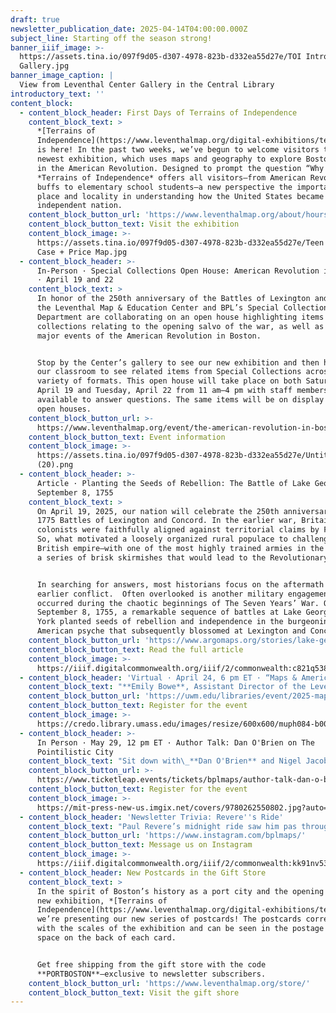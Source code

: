 ```yaml
---
draft: true
newsletter_publication_date: 2025-04-14T04:00:00.000Z
subject_line: Starting off the season strong!
banner_iiif_image: >-
  https://assets.tina.io/097f9d05-d307-4978-823b-d332ea55d27e/TOI Intro Panel +
  Gallery.jpg
banner_image_caption: |
  View from Leventhal Center Gallery in the Central Library
introductory_text: ''
content_block:
  - content_block_header: First Days of Terrains of Independence
    content_block_text: >
      *[Terrains of
      Independence](https://www.leventhalmap.org/digital-exhibitions/terrains-of-independence/)*
      is here! In the past two weeks, we’ve begun to welcome visitors to our
      newest exhibition, which uses maps and geography to explore Boston’s role
      in the American Revolution. Designed to prompt the question “Why here?,”
      *Terrains of Independence* offers all visitors—from American Revolution
      buffs to elementary school students—a new perspective the importance of
      place and locality in understanding how the United States became and
      independent nation.
    content_block_button_url: 'https://www.leventhalmap.org/about/hours-directions/'
    content_block_button_text: Visit the exhibition
    content_block_image: >-
      https://assets.tina.io/097f9d05-d307-4978-823b-d332ea55d27e/Teen Curators
      Case + Price Map.jpg
  - content_block_header: >-
      In-Person · Special Collections Open House: American Revolution in Boston
      · April 19 and 22
    content_block_text: >
      In honor of the 250th anniversary of the Battles of Lexington and Concord,
      the Leventhal Map & Education Center and BPL’s Special Collections
      Department are collaborating on an open house highlighting items from our
      collections relating to the opening salvo of the war, as well as other
      major events of the American Revolution in Boston.


      Stop by the Center’s gallery to see our new exhibition and then head into
      our classroom to see related items from Special Collections across a
      variety of formats. This open house will take place on both Saturday,
      April 19 and Tuesday, April 22 from 11 am–4 pm with staff members
      available to answer questions. The same items will be on display at both
      open houses.
    content_block_button_url: >-
      https://www.leventhalmap.org/event/the-american-revolution-in-boston-from-the-vault-collections-showing/
    content_block_button_text: Event information
    content_block_image: >-
      https://assets.tina.io/097f9d05-d307-4978-823b-d332ea55d27e/Untitled
      (20).png
  - content_block_header: >-
      Article · Planting the Seeds of Rebellion: The Battle of Lake George,
      September 8, 1755
    content_block_text: >
      On April 19, 2025, our nation will celebrate the 250th anniversary of the
      1775 Battles of Lexington and Concord. In the earlier war, Britain and its
      colonists were faithfully aligned against territorial claims by France.
      So, what motivated a loosely organized rural populace to challenge the
      British empire—with one of the most highly trained armies in the world—in
      a series of brisk skirmishes that would lead to the Revolutionary war?


      In searching for answers, most historians focus on the aftermath of that
      earlier conflict.  Often overlooked is another military engagement that
      occurred during the chaotic beginnings of The Seven Years’ War. On
      September 8, 1755, a remarkable sequence of battles at Lake George, New
      York planted seeds of rebellion and independence in the burgeoning
      American psyche that subsequently blossomed at Lexington and Concord.
    content_block_button_url: 'https://www.argomaps.org/stories/lake-george/'
    content_block_button_text: Read the full article
    content_block_image: >-
      https://iiif.digitalcommonwealth.org/iiif/2/commonwealth:c821q538v/617,420,3317,4334/,1200/0/default.jpg
  - content_block_header: 'Virtual · April 24, 6 pm ET · “Maps & America”: Arthur Holzheimer Lecture'
    content_block_text: "**Emily Bowe**, Assistant Director of the Leventhal Map and Education Center at the Boston Public Library, and\_**Ian Spangler**, Assistant Curator of Digital & Participatory Geography at the Leventhal Map & Education Center, present the 2025 “Maps & America”: Arthur Holzheimer Lecture on Thursday, April 24, 2025 at 6 p.m.\n\nTheir talk, “*[Processing Place: How Computers and Cartographers Redrew Our World](https://www.leventhalmap.org/digital-exhibitions/processing-place/)*,” explores the how the computer technologies developed in the twentieth century drove changes in land management, law and policy, national defense, and more. Taking a historical approach to digital mapping by comparing maps made with computers to those that came before, the talk will invite us to reevaluate the relationships between maps, technology, and society.\n\n**Registration is required for this hybrid event.**\n"
    content_block_button_url: 'https://uwm.edu/libraries/event/2025-maps-and-america/'
    content_block_button_text: Register for the event
    content_block_image: >-
      https://credo.library.umass.edu/images/resize/600x600/muph084-b001-f090-sl001-i015-001.jpg
  - content_block_header: >-
      In Person · May 29, 12 pm ET · Author Talk: Dan O'Brien on The
      Pointilistic City
    content_block_text: "Sit down with\_**Dan O'Brien** and Nigel Jacob for a conversation on O'Brien’s latest book project,\_The Pointillistic City. This talk is\_free, open to the public, and will be held in person at the\_Central Library in Copley Square. **Lunch will be served and registration is required to attend.**\n\nDr.\_Dan\_O’Brien\_is Professor of Public Policy and Urban Affairs and Criminology\_and Criminal Justice at Northeastern University and Director of the Boston Area Research Initiative (BARI). His research focuses on equity in urban neighborhoods, including crime, environmental justice, and more. His three books,\_including The Pointillistic City\_(MIT Press; 2024), demonstrate the value of integrating data-driven science with community-oriented policy and practice.\n"
    content_block_button_url: >-
      https://www.ticketleap.events/tickets/bplmaps/author-talk-dan-o-brien-on-the-pointilistic-city-76258828
    content_block_button_text: Register for the event
    content_block_image: >-
      https://mit-press-new-us.imgix.net/covers/9780262550802.jpg?auto=format&w=298
  - content_block_header: 'Newsletter Trivia: Revere''s Ride'
    content_block_text: "Paul Revere’s midnight ride saw him pas through Boston, across the Charles River to Charlestown and then on through Medford, present-day Arlington, and Lexington before being apprehended by the British. What was Arlington’s name at this time, before it became “Arlington” in 1867?\n\n* Menotomy\n* Dana\n* Enfield\n* New Providence\n\nThe answer to last newsletter’s question about the ratio of British soldiers to Bostonian men was 1 in 3.\n\nCorrect answers will be included in a random draw—the winner will receive the next three\_[Map of the Month club](https://www.leventhalmap.org/donate/map-of-the-month/)\_postcards for free.\_***Congratulations to our last winner, Priyanka!*** In order to enter, make sure you follow us on [Bluesky](https://bsky.app/profile/bplmaps.bsky.social),\_[Instagram](https://www.instagram.com/bplmaps/)\_or\_[Facebook](https://www.facebook.com/bplmaps)\_and direct message or email us the answer to the following question. We’ll accept answers until **April 21 at 9 am ET**.\n"
    content_block_button_url: 'https://www.instagram.com/bplmaps/'
    content_block_button_text: Message us on Instagram
    content_block_image: >-
      https://iiif.digitalcommonwealth.org/iiif/2/commonwealth:kk91nv539/325,189,2483,2888/full/0/default.jpg
  - content_block_header: New Postcards in the Gift Store
    content_block_text: >
      In the spirit of Boston’s history as a port city and the opening of our
      new exhibition, *[Terrains of
      Independence](https://www.leventhalmap.org/digital-exhibitions/terrains-of-independence/)*[,](https://www.leventhalmap.org/digital-exhibitions/terrains-of-independence/)
      we’re presenting our new series of postcards! The postcards correspond
      with the scales of the exhibition and can be seen in the postage stamp
      space on the back of each card.


      Get free shipping from the gift store with the code
      **PORTBOSTON**—exclusive to newsletter subscribers.
    content_block_button_url: 'https://www.leventhalmap.org/store/'
    content_block_button_text: Visit the gift shore
---
```



